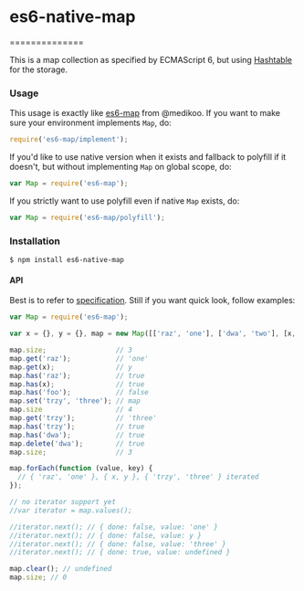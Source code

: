 # es6-native-map
==============

This is a map collection as specified by ECMAScript 6, but using [Hashtable](https://www.npmjs.org/package/hashtable) for the storage.

### Usage

This usage is exactly like [es6-map](https://github.com/medikoo/es6-map) from @medikoo. If you want to make sure your environment implements `Map`, do:

```javascript
require('es6-map/implement');
```

If you'd like to use native version when it exists and fallback to polyfill if it doesn't, but without implementing `Map` on global scope, do:

```javascript
var Map = require('es6-map');
```

If you strictly want to use polyfill even if native `Map` exists, do:

```javascript
var Map = require('es6-map/polyfill');
```

### Installation

	$ npm install es6-native-map
#### API

Best is to refer to [specification](http://people.mozilla.org/~jorendorff/es6-draft.html#sec-map-objects). Still if you want quick look, follow examples:

```javascript
var Map = require('es6-map');

var x = {}, y = {}, map = new Map([['raz', 'one'], ['dwa', 'two'], [x, y]]);

map.size;                 // 3
map.get('raz');           // 'one'
map.get(x);               // y
map.has('raz');           // true
map.has(x);               // true
map.has('foo');           // false
map.set('trzy', 'three'); // map
map.size                  // 4
map.get('trzy');          // 'three'
map.has('trzy');          // true
map.has('dwa');           // true
map.delete('dwa');        // true
map.size;                 // 3

map.forEach(function (value, key) {
  // { 'raz', 'one' }, { x, y }, { 'trzy', 'three' } iterated
});

// no iterator support yet
//var iterator = map.values();

//iterator.next(); // { done: false, value: 'one' }
//iterator.next(); // { done: false, value: y }
//iterator.next(); // { done: false, value: 'three' }
//iterator.next(); // { done: true, value: undefined }

map.clear(); // undefined
map.size; // 0
```
